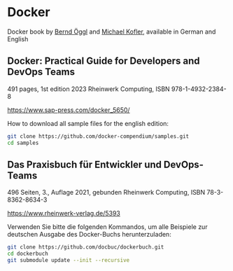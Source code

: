 # Docker

Docker book by [Bernd Öggl](https://webman.at) and [Michael Kofler](https://kofler.info), available in German and English

## Docker: Practical Guide for Developers and DevOps Teams

491 pages, 1st edition 2023
Rheinwerk Computing, ISBN 978-1-4932-2384-8

https://www.sap-press.com/docker_5650/

How to download all sample files for the english edition:

```bash
git clone https://github.com/docker-compendium/samples.git
cd samples
```

## Das Praxisbuch für Entwickler und DevOps-Teams

496 Seiten, 3.,  Auflage 2021, gebunden
Rheinwerk Computing, ISBN 78-3-8362-8634-3

https://www.rheinwerk-verlag.de/5393

Verwenden Sie bitte die folgenden Kommandos, um alle Beispiele 
zur deutschen Ausgabe des Docker-Buchs herunterzuladen:

```bash
git clone https://github.com/docbuc/dockerbuch.git
cd dockerbuch
git submodule update --init --recursive
```


